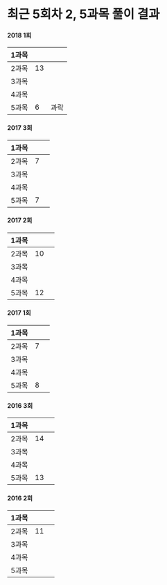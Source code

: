 # 최근 5회차 2, 5과목 풀이 결과

#### 2018 1회

| 1과목 |  |  |
| :--- | :--- | :--- |
| 2과목 | 13 |  |
| 3과목 |  |  |
| 4과목 |  |  |
| 5과목 | 6 | 과락 |

#### 2017 3회

| 1과목 |  |  |
| :--- | :--- | :--- |
| 2과목 | 7 |  |
| 3과목 |  |  |
| 4과목 |  |  |
| 5과목 | 7 |  |

#### 2017 2회

| 1과목 |  |  |
| :--- | :--- | :--- |
| 2과목 | 10 |  |
| 3과목 |  |  |
| 4과목 |  |  |
| 5과목 | 12 |  |

#### 2017 1회

| 1과목 |  |  |
| :--- | :--- | :--- |
| 2과목 | 7 |  |
| 3과목 |  |  |
| 4과목 |  |  |
| 5과목 | 8 |  |

#### 2016 3회

| 1과목 |  |  |
| :--- | :--- | :--- |
| 2과목 | 14 |  |
| 3과목 |  |  |
| 4과목 |  |  |
| 5과목 | 13 |  |

#### 2016 2회

| 1과목 |  |  |
| :--- | :--- | :--- |
| 2과목 | 11 |  |
| 3과목 |  |  |
| 4과목 |  |  |
| 5과목 |  |  |



